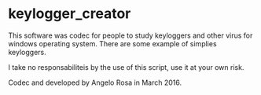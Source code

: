 # keylogger_creator
This software was codec for people to study keyloggers and other virus for windows operating system.
There are some example of simplies keyloggers.

I take no responsabiliteis by the use of this script, use it at your own risk.

Codec and developed by Angelo Rosa in March 2016.
